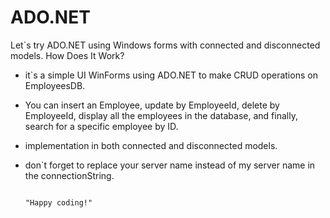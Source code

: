 # ADO.NET
Let`s try ADO.NET using Windows forms with connected and disconnected models.
How Does It Work?
- it`s a simple UI WinForms using ADO.NET to make CRUD operations on EmployeesDB.
- You can insert an Employee, update by EmployeeId, delete by EmployeeId, display all the employees in the database, and finally, search for a specific employee by ID.
- implementation in both connected and disconnected models.
- don`t forget to replace your server name instead of my server name in the connectionString.
  
                                                                      "Happy coding!"

